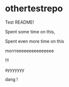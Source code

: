 # othertestrepo

Test README!


Spent some time on this,

Spent even more time on this

morrreeeeeeeeeeeeeee

!!!

ayyyyyyy

dang
!
